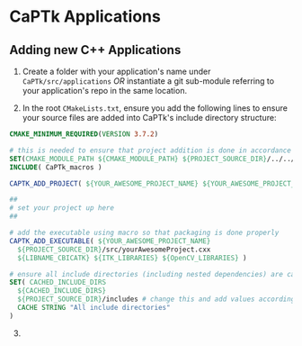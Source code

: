 # CaPTk Applications

## Adding new C++ Applications

1. Create a folder with your application's name under `CaPTk/src/applications` *OR* instantiate a git sub-module referring to your application's repo in the same location.

2. In the root `CMakeLists.txt`, ensure you add the following lines to ensure your source files are added into CaPTk's include directory structure:

```cmake
CMAKE_MINIMUM_REQUIRED(VERSION 3.7.2)

# this is needed to ensure that project addition is done in accordance with how CaPTk expects
SET(CMAKE_MODULE_PATH ${CMAKE_MODULE_PATH} ${PROJECT_SOURCE_DIR}/../../../cmake_modules/)
INCLUDE( CaPTk_macros )

CAPTK_ADD_PROJECT( ${YOUR_AWESOME_PROJECT_NAME} ${YOUR_AWESOME_PROJECT_VERSION} )

##
# set your project up here
##

# add the executable using macro so that packaging is done properly 
CAPTK_ADD_EXECUTABLE( ${YOUR_AWESOME_PROJECT_NAME} 
  ${PROJECT_SOURCE_DIR}/src/yourAwesomeProject.cxx 
  ${LIBNAME_CBICATK} ${ITK_LIBRARIES} ${OpenCV_LIBRARIES} )

# ensure all include directories (including nested dependencies) are captured for CaPTk 
SET( CACHED_INCLUDE_DIRS 
  ${CACHED_INCLUDE_DIRS}
  ${PROJECT_SOURCE_DIR}/includes # change this and add values accordingly
  CACHE STRING "All include directories"
)  
```

3. 